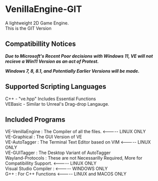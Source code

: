# VenillaEngine-GIT
A lightweight 2D Game Engine.<br>
This is the GIT Version

## Compatibillity Notices
***Due to Microsoft's Recent Poor decisions with Windows 11, VE will not recieve a Win11 Version as an act of Protest.***

***Windows 7, 8, 8.1, and Potentially Earlier Versions will be made.***

## Supported Scripting Languages
  C++ - "ve.hpp" Includes Essential Functions<br>
  VEBasic - Similar to Unreal's Drag-drop Langauge.

## Included Programs
  VE-VenillaEngine : The Compiler of all the files. <----- LINUX ONLY<br>
  VE-Graphical : The GUI Version of VE<br>
  VE-AutoTagger : The Terminal Text Editor based on VIM <----- LINUX ONLY<br>
  VE-GUITagger : The Desktop Variant of AutoTagger<br>
  Wayland-Protocols : These are not Necessarilly Required, More for Compatibillity Support. <----- LINUX ONLY<br>
  Visual Studio Compiler : <----- WINDOWS ONLY<br>
  G++ : For C++ Functions <----- LINUX and MACOS ONLY<br>
